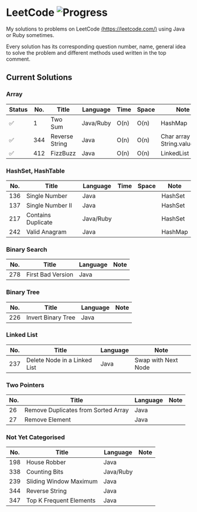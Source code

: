 # LeetCode ![Progress](https://img.shields.io/badge/progress-12%2F348-brightgreen.svg)
My solutions to problems on LeetCode [(https://leetcode.com/)](https://leetcode.com/) using Java or Ruby sometimes.

Every solution has its corresponding question number, name, general idea to solve the problem and different methods used written in the top comment.

## Current Solutions
### Array
Status | No. | Title | Language | Time | Space | Note
--- | --- | --- | --- | --- | --- | ---
✅ | 1 | Two Sum | Java/Ruby | O(n) | O(n) | HashMap
✅ | 344 | Reverse String | Java | O(n) | O(n) | Char array and String.valueOf()
✅ | 412 | FizzBuzz | Java | O(n) | O(n) | LinkedList

### HashSet, HashTable
No. | Title | Language | Time | Space | Note
--- | --- | --- | --- | --- | ---
136 | Single Number | Java || | HashSet
137 | Single Number II | Java ||| HashSet
217 | Contains Duplicate | Java/Ruby ||| HashSet
242 | Valid Anagram | Java ||| HashMap

### Binary Search
No. | Title | Language | Note
--- | --- | --- | ---
278 | First Bad Version | Java

### Binary Tree
No. | Title | Language | Note
--- | --- | --- | ---
226 | Invert Binary Tree | Java

### Linked List
No. | Title | Language | Note
--- | --- | --- | ---
237 | Delete Node in a Linked List | Java | Swap with Next Node

### Two Pointers
No. | Title | Language | Note
--- | --- | --- | ---
26 | Remove Duplicates from Sorted Array | Java
27 | Remove Element | Java

### Not Yet Categorised
No. | Title | Language | Note
--- | --- | --- | ---
198 | House Robber | Java
338 | Counting Bits | Java/Ruby |
239 | Sliding Window Maximum | Java
344 | Reverse String | Java
347 | Top K Frequent Elements | Java

